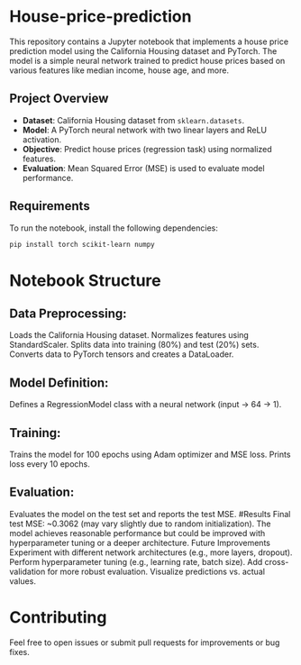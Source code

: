 # House-price-prediction


This repository contains a Jupyter notebook that implements a house price prediction model using the California Housing dataset and PyTorch. The model is a simple neural network trained to predict house prices based on various features like median income, house age, and more.

## Project Overview

- **Dataset**: California Housing dataset from `sklearn.datasets`.
- **Model**: A PyTorch neural network with two linear layers and ReLU activation.
- **Objective**: Predict house prices (regression task) using normalized features.
- **Evaluation**: Mean Squared Error (MSE) is used to evaluate model performance.

## Requirements

To run the notebook, install the following dependencies:

```bash
pip install torch scikit-learn numpy
```
# Notebook Structure
## Data Preprocessing:
Loads the California Housing dataset.
Normalizes features using StandardScaler.
Splits data into training (80%) and test (20%) sets.
Converts data to PyTorch tensors and creates a DataLoader.
## Model Definition:
Defines a RegressionModel class with a neural network (input → 64 → 1).
## Training:
Trains the model for 100 epochs using Adam optimizer and MSE loss.
Prints loss every 10 epochs.
## Evaluation:
Evaluates the model on the test set and reports the test MSE.
#Results
Final test MSE: ~0.3062 (may vary slightly due to random initialization).
The model achieves reasonable performance but could be improved with hyperparameter tuning or a deeper architecture.
Future Improvements
Experiment with different network architectures (e.g., more layers, dropout).
Perform hyperparameter tuning (e.g., learning rate, batch size).
Add cross-validation for more robust evaluation.
Visualize predictions vs. actual values.
# Contributing
Feel free to open issues or submit pull requests for improvements or bug fixes.
